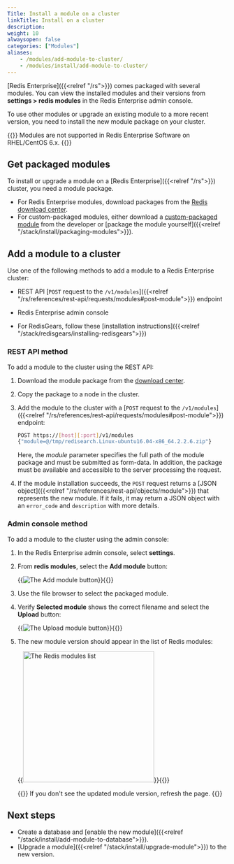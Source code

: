 ```yaml
---
Title: Install a module on a cluster
linkTitle: Install on a cluster
description:
weight: 10
alwaysopen: false
categories: ["Modules"]
aliases:
    - /modules/add-module-to-cluster/
    - /modules/install/add-module-to-cluster/
---
```


[Redis Enterprise]({{<relref "/rs">}}) comes packaged with several modules. You can view the installed modules and their versions from **settings > redis modules** in the Redis Enterprise admin console.

To use other modules or upgrade an existing module to a more recent version, you need to install the new module package on your cluster.

{{<note>}}
Modules are not supported in Redis Enterprise Software on RHEL/CentOS 6.x.
{{</note>}}

## Get packaged modules

To install or upgrade a module on a [Redis Enterprise]({{<relref "/rs">}}) cluster, you need a module package.

- For Redis Enterprise modules, download packages from the [Redis download center](https://redislabs.com/download-center/modules/).
- For custom-packaged modules, either download a [custom-packaged module](https://redislabs.com/community/redis-modules-hub/) from the developer or [package the module yourself]({{<relref "/stack/install/packaging-modules">}}).

## Add a module to a cluster

Use one of the following methods to add a module to a Redis Enterprise cluster:

- REST API [`POST` request to the `/v1/modules`]({{<relref "/rs/references/rest-api/requests/modules#post-module">}}) endpoint

- Redis Enterprise admin console

- For RedisGears, follow these [installation instructions]({{<relref "/stack/redisgears/installing-redisgears">}})

### REST API method

To add a module to the cluster using the REST API:

1. Download the module package from the [download center](https://redis.com/redis-enterprise-software/download-center/modules/).

1. Copy the package to a node in the cluster.

1. Add the module to the cluster with a [`POST` request to the `/v1/modules`]({{<relref "/rs/references/rest-api/requests/modules#post-module">}}) endpoint:

    ```sh
    POST https://[host][:port]/v1/modules
    {"module=@/tmp/redisearch.Linux-ubuntu16.04-x86_64.2.2.6.zip"}
    ```

    Here, the *module* parameter specifies the full path of the module package and must be submitted as form-data. In addition, the package must be available and accessible to the server processing the request.

1. If the module installation succeeds, the `POST` request returns a [JSON object]({{<relref "/rs/references/rest-api/objects/module">}}) that represents the new module. If it fails, it may return a JSON object with an `error_code` and `description` with more details.

### Admin console method

To add a module to the cluster using the admin console:

1. In the Redis Enterprise admin console, select **settings**.
1. From **redis modules**, select the **Add module** button:

    {{<image filename="images/rs/button-add-module.png" alt="The Add module button">}}{{</image>}}

1. Use the file browser to select the packaged module.
1. Verify **Selected module** shows the correct filename and select the **Upload** button:

    {{<image filename="images/rs/button-upload-module.png" alt="The Upload module button">}}{{</image>}}

1. The new module version should appear in the list of Redis modules:


    {{<image filename="images/rs/settings-modules-list.png" width="300px" alt="The Redis modules list">}}{{</image>}}

    {{<note>}}
If you don't see the updated module version, refresh the page.
    {{</note>}}

## Next steps

- Create a database and [enable the new module]({{<relref "/stack/install/add-module-to-database">}}).
- [Upgrade a module]({{<relref "/stack/install/upgrade-module">}}) to the new version.
